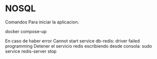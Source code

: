 # NOSQL

Comandos Para iniciar la aplicacion.

docker compose-up

En caso de haber error Cannot start service db-redis: driver failed programming
Detener el servicio redis escribiendo desde consola:
sudo service redis-server stop